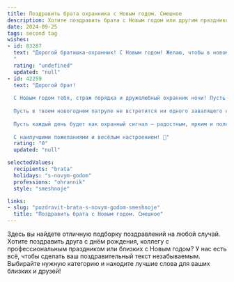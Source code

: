 ```yaml
---
title: Поздравить брата охранника с Новым годом. Смешное
description: Хотите поздравить брата с Новым годом или другим праздником? Наш ИИ создаст незабываемое поздравление, а вы обязательно выделитесь среди других.  
date: 2024-09-25
tags: second tag
wishes:
- id: 83287
  text: "Дорогой братишка-охранник! С Новым годом! Желаю, чтобы в новом году твой внутренний Шварценеггер был всегда начеку, но при этом  ни один ёлочный шарик не пострадал от твоей бдительности!  Пусть зарплата будет стабильной, как режим дня, а  праздники — такими же весёлыми, как твои истории с работы (только без всяких там \"случайных свидетелей\", ага?).  С Новым годом!
  "
  rating: "undefined"
  updated: "null"
- id: 42259
  text: "Дорогой брат!
  
  С Новым годом тебя, страж порядка и дружелюбный охранник ночи! Пусть этот год будет для тебя не только поводом охранять, но и захватывать – от жизни впечатления, от удачи сюрпризы, а от праздничного стола – кучу вкусняшек!
  
  Пусть в твоем новогоднем патруле не встретится ни одного завалящего нарушителя, а только веселые моменты и смех друзей. Желаю, чтобы в новом году тебе не пришлось лететь на работу, как супергерою, а коллеги шлют пожелания по почте, а не в рацию!
  
  Пусть каждый день будет как охранный сигнал – радостным, ярким и полным энергии! С новым счастьем, брат! Береги свою охрану от стрессов и недовольств, а свой отпуск – от скуки!
  
  С наилучшими пожеланиями и весёлым настроением! 🎉"
  rating: "0"
  updated: "null"

selectedValues:
  recipients: "brata"
  holidays: "s-novym-godom"
  professions: "ohrannik"
  style: "smeshnoje"

links:
- slug: "pozdravit-brata-s-novym-godom-smeshnoje"
  title: "Поздравить брата с Новым годом. Смешное"
---
```


Здесь вы найдете отличную подборку поздравлений на любой случай. 
Хотите поздравить друга с днём рождения, коллегу с профессиональным праздником или близких с Новым годом? У нас есть всё, чтобы сделать ваш поздравительный текст незабываемым. Выбирайте нужную категорию и находите лучшие слова для ваших близких и друзей!
